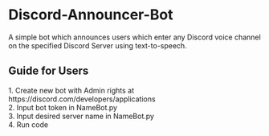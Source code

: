 # Discord-Announcer-Bot
 
A simple bot which announces users which enter any Discord voice channel on the specified Discord Server using text-to-speech.

<h2>Guide for Users</h2>
1. Create new bot with Admin rights at https://discord.com/developers/applications<br>
2. Input bot token in NameBot.py<br>
3. Input desired server name in NameBot.py<br>
4. Run code
